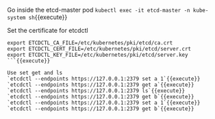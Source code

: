 Go inside the etcd-master pod
`kubectl exec -it etcd-master -n kube-system sh`{{execute}}

Set the certificate for etcdctl
```
export ETCDCTL_CA_FILE=/etc/kubernetes/pki/etcd/ca.crt
export ETCDCTL_CERT_FILE=/etc/kubernetes/pki/etcd/server.crt
export ETCDCTL_KEY_FILE=/etc/kubernetes/pki/etcd/server.key
```{{execute}}

Use set get and ls  
`etcdctl --endpoints https://127.0.0.1:2379 set a 1`{{execute}}  
`etcdctl --endpoints https://127.0.0.1:2379 get a`{{execute}}  
`etcdctl --endpoints https://127.0.0.1:2379 ls`{{execute}}  
`etcdctl --endpoints https://127.0.0.1:2379 get b`{{execute}}  
`etcdctl --endpoints https://127.0.0.1:2379 set a 1`{{execute}}  
`etcdctl --endpoints https://127.0.0.1:2379 get b`{{execute}}  
